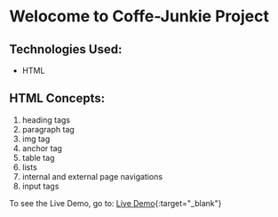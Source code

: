 # Welocome to Coffe-Junkie Project

## Technologies Used:
- HTML

## HTML Concepts:
1. heading tags
2. paragraph tag
3. img tag
4. anchor tag
5. table tag
6. lists
7. internal and external page navigations
8. input tags

To see the Live Demo, go to: [Live Demo](https://chandan7074.github.io/coffee-junkie/){:target="_blank"}

